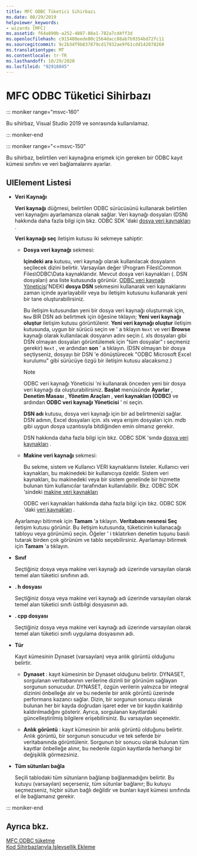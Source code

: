 ```yaml
---
title: MFC ODBC Tüketici Sihirbazı
ms.date: 08/29/2019
helpviewer_keywords:
- wizards [MFC]
ms.assetid: f64a890b-a252-4887-88a1-782a7cd4ff3d
ms.openlocfilehash: c915408eede80c1564dacc88ab7b9354bd72fc11
ms.sourcegitcommit: 9c2b3df9b837879cd17932ae9f61cdd142078260
ms.translationtype: MT
ms.contentlocale: tr-TR
ms.lasthandoff: 10/29/2020
ms.locfileid: "92918845"
---
```

# <a name="mfc-odbc-consumer-wizard"></a>MFC ODBC Tüketici Sihirbazı

::: moniker range="msvc-160"

Bu sihirbaz, Visual Studio 2019 ve sonrasında kullanılamaz.

::: moniker-end

::: moniker range="<=msvc-150"

Bu sihirbaz, belirtilen veri kaynağına erişmek için gereken bir ODBC kayıt kümesi sınıfını ve veri bağlamalarını ayarlar.

## <a name="uielement-list"></a>UIElement Listesi

- **Veri Kaynağı**

  **Veri kaynağı** düğmesi, belirtilen ODBC sürücüsünü kullanarak belirtilen veri kaynağını ayarlamanıza olanak sağlar. Veri kaynağı dosyaları (DSN) hakkında daha fazla bilgi için bkz. ODBC SDK 'daki [dosya veri kaynakları](/sql/odbc/reference/file-data-sources) .

  **Veri kaynağı seç** iletişim kutusu iki sekmeye sahiptir:

  - **Dosya veri kaynağı** sekmesi:

     **Içindeki ara** kutusu, veri kaynağı olarak kullanılacak dosyaların seçilecek dizini belirtir. Varsayılan değer \Program Files\Common Files\ODBC\Data kaynaklarıdır. Mevcut dosya veri kaynakları (. DSN dosyaları) ana liste kutusunda görünür. [ODBC veri kaynağı Yöneticisi](/sql/odbc/admin/odbc-data-source-administrator)'NDEKI **dosya DSN** sekmesini kullanarak veri kaynaklarını zaman içinde ayarlayabilir veya bu iletişim kutusunu kullanarak yeni bir tane oluşturabilirsiniz.

     Bu iletişim kutusundan yeni bir dosya veri kaynağı oluşturmak için, `New` BIR DSN adı belirtmek için öğesine tıklayın; **Yeni veri kaynağı oluştur** iletişim kutusu görüntülenir. **Yeni veri kaynağı oluştur** iletişim kutusunda, uygun bir sürücü seçin ve ' a tıklayın `Next` ve veri **Browse** kaynağı olarak kullanılacak dosyanın adını seçin (. xls dosyaları gibi DSN olmayan dosyaları görüntülemek için "tüm dosyalar" ı seçmeniz gerekir) `Next` , ve ardından **son** ' a tıklayın. (DSN olmayan bir dosya seçtiyseniz, dosyayı bir DSN 'e dönüştürecek "ODBC Microsoft Excel kurulumu" gibi sürücüye özgü bir iletişim kutusu alacaksınız.)

     > [!NOTE]
     > ODBC veri kaynağı Yöneticisi 'ni kullanarak önceden yeni bir dosya veri kaynağı da oluşturabilirsiniz. **Başlat** menüsünde **Ayarlar** , **Denetim Masası** , **Yönetim Araçları** , **veri kaynakları (ODBC)** ve ardından **ODBC veri kaynağı Yöneticisi** ' ni seçin.

     **DSN adı** kutusu, dosya veri kaynağı için bir ad belirtmenizi sağlar. DSN adının, Excel dosyaları için. xls veya erişim dosyaları için. mdb gibi uygun dosya uzantısıyla bitdiğinden emin olmanız gerekir.

     DSN hakkında daha fazla bilgi için bkz. ODBC SDK 'sında [dosya veri kaynakları](/sql/odbc/reference/file-data-sources) .

  - **Makine veri kaynağı** sekmesi:

     Bu sekme, sistem ve Kullanıcı VERI kaynaklarını listeler. Kullanıcı veri kaynakları, bu makinedeki bir kullanıcıya özeldir. Sistem veri kaynakları, bu makinedeki veya bir sistem genelinde bir hizmette bulunan tüm kullanıcılar tarafından kullanılabilir. Bkz. ODBC SDK 'sindeki [makine veri kaynakları](/sql/odbc/reference/machine-data-sources)

     ODBC veri kaynakları hakkında daha fazla bilgi için bkz. ODBC SDK 'daki [veri kaynakları](/sql/odbc/reference/data-sources) .

  Ayarlamayı bitirmek için **Tamam** 'a tıklayın. **Veritabanı nesnesi Seç** iletişim kutusu görünür. Bu iletişim kutusunda, tüketicinin kullanacağı tabloyu veya görünümü seçin. Öğeler ' i tıklatırken denetim tuşunu basılı tutarak birden çok görünüm ve tablo seçebilirsiniz. Ayarlamayı bitirmek için **Tamam** 'a tıklayın.

- **Sınıf**

   Seçtiğiniz dosya veya makine veri kaynağı adı üzerinde varsayılan olarak temel alan tüketici sınıfının adı.

- **. h dosyası**

   Seçtiğiniz dosya veya makine veri kaynağı adı üzerinde varsayılan olarak temel alan tüketici sınıfı üstbilgi dosyasının adı.

- **. cpp dosyası**

   Seçtiğiniz dosya veya makine veri kaynağı adı üzerinde varsayılan olarak temel alan tüketici sınıfı uygulama dosyasının adı.

- **Tür**

   Kayıt kümesinin Dynaset (varsayılan) veya anlık görüntü olduğunu belirtir.

  - **Dynaset** : kayıt kümesinin bir Dynaset olduğunu belirtir. DYNASET, sorgulanan veritabanının verilerine dizinli bir görünüm sağlayan sorgunun sonucudur. DYNASET, özgün verilerin yalnızca bir integral dizinini önbelleğe alır ve bu nedenle bir anlık görüntü üzerinde performans kazancı sağlar. Dizin, bir sorgunun sonucu olarak bulunan her bir kayda doğrudan işaret eder ve bir kaydın kaldırılıp kaldırılmadığını gösterir. Ayrıca, sorgulanan kayıtlardaki güncelleştirilmiş bilgilere erişebilirsiniz. Bu varsayılan seçenektir.

  - **Anlık görüntü** : kayıt kümesinin bir anlık görüntü olduğunu belirtir. Anlık görüntü, bir sorgunun sonucudur ve tek seferde bir veritabanında görüntülenir. Sorgunun bir sonucu olarak bulunan tüm kayıtlar önbelleğe alınır, bu nedenle özgün kayıtlarda herhangi bir değişiklik görmezsiniz.

- **Tüm sütunları bağla**

   Seçili tablodaki tüm sütunların bağlanıp bağlanmadığını belirtir. Bu kutuyu (varsayılan) seçerseniz, tüm sütunlar bağlanır; Bu kutuyu seçmezseniz, hiçbir sütun bağlı değildir ve bunları kayıt kümesi sınıfında el ile bağlamanız gerekir.

::: moniker-end

## <a name="see-also"></a>Ayrıca bkz.

[MFC ODBC tüketme](../../mfc/reference/adding-an-mfc-odbc-consumer.md)<br/>
[Kod Sihirbazlarıyla İşlevsellik Ekleme](../../ide/adding-functionality-with-code-wizards-cpp.md)
